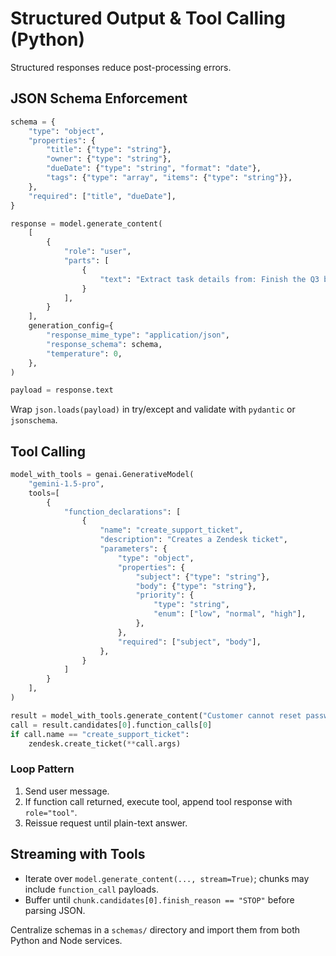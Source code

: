 # Structured Output & Tool Calling (Python)

Structured responses reduce post-processing errors.

## JSON Schema Enforcement

```python
schema = {
    "type": "object",
    "properties": {
        "title": {"type": "string"},
        "owner": {"type": "string"},
        "dueDate": {"type": "string", "format": "date"},
        "tags": {"type": "array", "items": {"type": "string"}},
    },
    "required": ["title", "dueDate"],
}

response = model.generate_content(
    [
        {
            "role": "user",
            "parts": [
                {
                    "text": "Extract task details from: Finish the Q3 board deck by July 2 for Priya. Tag: strategy."
                }
            ],
        }
    ],
    generation_config={
        "response_mime_type": "application/json",
        "response_schema": schema,
        "temperature": 0,
    },
)

payload = response.text
```

Wrap `json.loads(payload)` in try/except and validate with `pydantic` or `jsonschema`.

## Tool Calling

```python
model_with_tools = genai.GenerativeModel(
    "gemini-1.5-pro",
    tools=[
        {
            "function_declarations": [
                {
                    "name": "create_support_ticket",
                    "description": "Creates a Zendesk ticket",
                    "parameters": {
                        "type": "object",
                        "properties": {
                            "subject": {"type": "string"},
                            "body": {"type": "string"},
                            "priority": {
                                "type": "string",
                                "enum": ["low", "normal", "high"],
                            },
                        },
                        "required": ["subject", "body"],
                    },
                }
            ]
        }
    ],
)

result = model_with_tools.generate_content("Customer cannot reset password, escalate.")
call = result.candidates[0].function_calls[0]
if call.name == "create_support_ticket":
    zendesk.create_ticket(**call.args)
```

### Loop Pattern
1. Send user message.
2. If function call returned, execute tool, append tool response with `role="tool"`.
3. Reissue request until plain-text answer.

## Streaming with Tools
- Iterate over `model.generate_content(..., stream=True)`; chunks may include `function_call` payloads.
- Buffer until `chunk.candidates[0].finish_reason == "STOP"` before parsing JSON.

Centralize schemas in a `schemas/` directory and import them from both Python and Node services.
